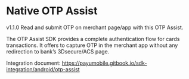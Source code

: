 # Native OTP Assist

v1.1.0
Read and submit OTP on merchant page/app with this OTP Assist.

The OTP Assist SDK provides a complete authentication flow for cards transactions. It offers to capture OTP in the merchant app without any redirection to bank’s 3Dsecure/ACS page.

Integration document: https://payumobile.gitbook.io/sdk-integration/android/otp-assist
